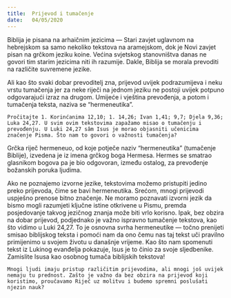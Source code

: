 ```yaml
---
title:  Prijevod i tumačenje
date:   04/05/2020
---
```


Biblija je pisana na arhaičnim jezicima — Stari zavjet uglavnom na hebrejskom sa samo nekoliko tekstova na aramejskom, dok je Novi zavjet pisan na grčkom jeziku koine. Većina svjetskog stanovništva danas ne govori tim starim jezicima niti ih razumije. Dakle, Biblija se morala prevoditi na različite suvremene jezike.

Ali kao što svaki dobar prevoditelj zna, prijevod uvijek podrazumijeva i neku vrstu tumačenja jer za neke riječi na jednom jeziku ne postoji uvijek potpuno odgovarajući izraz na drugom. Umijeće i vještina prevođenja, a potom i tumačenja teksta, naziva se “hermeneutika”.

`Pročitajte 1. Korinćanima 12,10; 1. 14,26; Ivan 1,41; 9,7; Djela 9,36; Luka 24,27. U svim ovim tekstovima zapažamo misao o tumačenju i prevođenju. U Luki 24,27 sâm Isus je morao objasniti učenicima značenje Pisma. Što nam to govori o važnosti tumačenja?`

Grčka riječ hermeneuo, od koje potječe naziv “hermeneutika” (tumačenje Biblije), izvedena je iz imena grčkog boga Hermesa. Hermes se smatrao glasnikom bogova pa je bio odgovoran, između ostalog, za prevođenje božanskih poruka ljudima.

Ako ne poznajemo izvorne jezike, tekstovima možemo pristupiti jedino preko prijevoda, čime se bavi hermeneutika. Srećom, mnogi prijevodi uspješno prenose bitno značenje. Ne moramo poznavati izvorni jezik da bismo mogli razumjeti ključne istine otkrivene u Pismu, premda posjedovanje takvog jezičnog znanja može biti vrlo korisno. Ipak, bez obzira na dobar prijevod, podjednako je važno ispravno tumačenje tekstova, kao što vidimo u Luki 24,27. To je osnovna svrha hermeneutike — točno prenijeti smisao biblijskog teksta i pomoći nam da ono čemu nas taj tekst uči pravilno primijenimo u svojem životu u današnje vrijeme. Kao što nam spomenuti tekst iz Lukinog evanđelja pokazuje, Isus je to činio za svoje sljedbenike. Zamislite Isusa kao osobnog tumača biblijskih tekstova!

`Mnogi ljudi imaju pristup različitim prijevodima, ali mnogi još uvijek nemaju tu prednost. Zašto je važno da bez obzira na prijevod koji koristimo, proučavamo Riječ uz molitvu i budemo spremni poslušati njezin nauk?`
